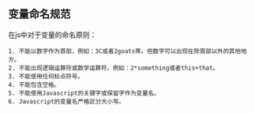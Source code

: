 ## 变量命名规范
在js中对于变量的命名原则：

	1. 不能以数字作为首部，例如：3C或者2goats等。但数字可以出现在除首部以外的其他地方。
	2. 不能出现逻辑运算符或数学运算符，例如：2*something或者this+that。
	3. 不能使用任何标点符号。
	4. 不能包含空格。
	5. 不能使用Javascript的关键字或保留字作为变量名。
	6. Javascript的变量名严格区分大小写。


